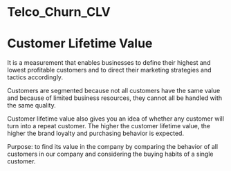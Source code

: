 # Telco_Churn_CLV
# Customer Lifetime Value 
It is a measurement that enables businesses to define their highest and lowest profitable customers and to direct their marketing strategies and tactics accordingly.

Customers are segmented because not all customers have the same value and because of limited business resources, they cannot all be handled with the same quality.

Customer lifetime value also gives you an idea of whether any customer will turn into a repeat customer. The higher the customer lifetime value, the higher the brand loyalty and purchasing behavior is expected. 

Purpose: to find its value in the company by comparing the behavior of all customers in our company and considering the buying habits of a single customer.
